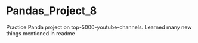 # Pandas_Project_8
Practice Panda project on top-5000-youtube-channels. Learned many new things mentioned in readme
